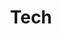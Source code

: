 ---
title: Tech
description: Technology, computers, software, etc.
# image:

# Badge style
style:
#    background: "#eaeaea" # was #2a9d8f
    color: "#fff"
---